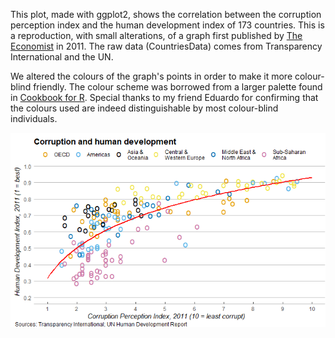 This plot, made with ggplot2, shows the correlation between the corruption perception index and the human development index of 173 countries. This is a reproduction, with small alterations, of a graph first published by [The Economist](https://www.economist.com/graphic-detail/2011/12/02/corrosive-corruption) in 2011. The raw data (CountriesData) comes from Transparency International and the UN. 

We altered the colours of the graph's points in order to make it more colour-blind friendly. The colour scheme was borrowed from a larger palette found in [Cookbook for R](http://www.cookbook-r.com/Graphs/Colors_(ggplot2)/). Special thanks to my friend Eduardo for confirming that the colours used are indeed distinguishable by most colour-blind individuals.

![](images/HDI_vs_CPI.png)
